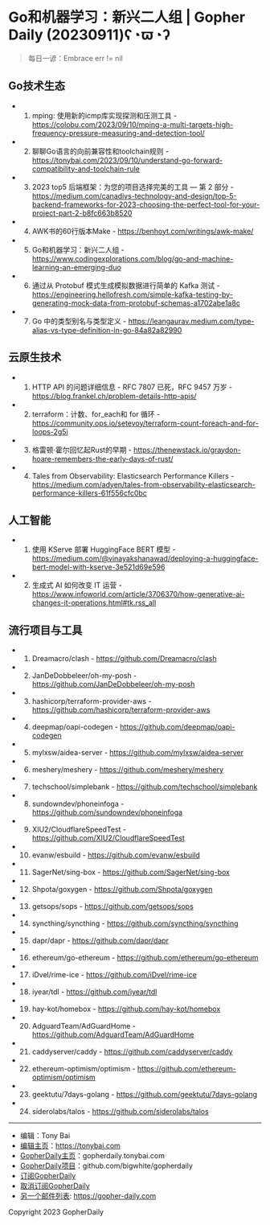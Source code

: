 # Go和机器学习：新兴二人组 | Gopher Daily (20230911)ʕ◔ϖ◔ʔ

>每日一谚：Embrace err != nil

## Go技术生态


- 1. mping: 使用新的icmp库实现探测和压测工具 - https://colobu.com/2023/09/10/mping-a-multi-targets-high-frequency-pressure-measuring-and-detection-tool/

- 2. 聊聊Go语言的向前兼容性和toolchain规则 - https://tonybai.com/2023/09/10/understand-go-forward-compatibility-and-toolchain-rule

- 3. 2023 top5 后端框架：为您的项目选择完美的工具 — 第 2 部分 - https://medium.com/canadivs-technology-and-design/top-5-backend-frameworks-for-2023-choosing-the-perfect-tool-for-your-project-part-2-b8fc663b8520

- 4. AWK书的60行版本Make - https://benhoyt.com/writings/awk-make/

- 5. Go和机器学习：新兴二人组 - https://www.codingexplorations.com/blog/go-and-machine-learning-an-emerging-duo

- 6. 通过从 Protobuf 模式生成模拟数据进行简单的 Kafka 测试 - https://engineering.hellofresh.com/simple-kafka-testing-by-generating-mock-data-from-protobuf-schemas-a1702abe1a8c

- 7. Go 中的类型别名与类型定义 - https://leangaurav.medium.com/type-alias-vs-type-definition-in-go-84a82a82990


## 云原生技术


- 1. HTTP API 的问题详细信息 - RFC 7807 已死，RFC 9457 万岁 - https://blog.frankel.ch/problem-details-http-apis/

- 2. terraform：计数、for_each和 for 循环 - https://community.ops.io/setevoy/terraform-count-foreach-and-for-loops-2g5i

- 3. 格雷顿·霍尔回忆起Rust的早期 - https://thenewstack.io/graydon-hoare-remembers-the-early-days-of-rust/

- 4. Tales from Observability: Elasticsearch Performance Killers - https://medium.com/adyen/tales-from-observability-elasticsearch-performance-killers-61f556cfc0bc


## 人工智能


- 1. 使用 KServe 部署 HuggingFace BERT 模型 - https://medium.com/@vinayakshanawad/deploying-a-huggingface-bert-model-with-kserve-3e521d69e596

- 2. 生成式 AI 如何改变 IT 运营 - https://www.infoworld.com/article/3706370/how-generative-ai-changes-it-operations.html#tk.rss_all


## 流行项目与工具


- 1. Dreamacro/clash - https://github.com/Dreamacro/clash

- 2. JanDeDobbeleer/oh-my-posh - https://github.com/JanDeDobbeleer/oh-my-posh

- 3. hashicorp/terraform-provider-aws - https://github.com/hashicorp/terraform-provider-aws

- 4. deepmap/oapi-codegen - https://github.com/deepmap/oapi-codegen

- 5. mylxsw/aidea-server - https://github.com/mylxsw/aidea-server

- 6. meshery/meshery - https://github.com/meshery/meshery

- 7. techschool/simplebank - https://github.com/techschool/simplebank

- 8. sundowndev/phoneinfoga - https://github.com/sundowndev/phoneinfoga

- 9. XIU2/CloudflareSpeedTest - https://github.com/XIU2/CloudflareSpeedTest

- 10. evanw/esbuild - https://github.com/evanw/esbuild

- 11. SagerNet/sing-box - https://github.com/SagerNet/sing-box

- 12. Shpota/goxygen - https://github.com/Shpota/goxygen

- 13. getsops/sops - https://github.com/getsops/sops

- 14. syncthing/syncthing - https://github.com/syncthing/syncthing

- 15. dapr/dapr - https://github.com/dapr/dapr

- 16. ethereum/go-ethereum - https://github.com/ethereum/go-ethereum

- 17. iDvel/rime-ice - https://github.com/iDvel/rime-ice

- 18. iyear/tdl - https://github.com/iyear/tdl

- 19. hay-kot/homebox - https://github.com/hay-kot/homebox

- 20. AdguardTeam/AdGuardHome - https://github.com/AdguardTeam/AdGuardHome

- 21. caddyserver/caddy - https://github.com/caddyserver/caddy

- 22. ethereum-optimism/optimism - https://github.com/ethereum-optimism/optimism

- 23. geektutu/7days-golang - https://github.com/geektutu/7days-golang

- 24. siderolabs/talos - https://github.com/siderolabs/talos


----

- 编辑：Tony Bai
- [编辑主页](https://tonybai.com)：https://tonybai.com
- [GopherDaily主页](https://gopherdaily.tonybai.com)：gopherdaily.tonybai.com
- [GopherDaily项目](https://github.com/bigwhite/gopherdaily)：github.com/bigwhite/gopherdaily
- [订阅GopherDaily](https://gopherdaily.tonybai.com/subscribe)
- [取消订阅GopherDaily](https://gopherdaily.tonybai.com/unsubscribe)
- [另一个邮件列表](https://gopher-daily.com): https://gopher-daily.com

Copyright 2023 GopherDaily

